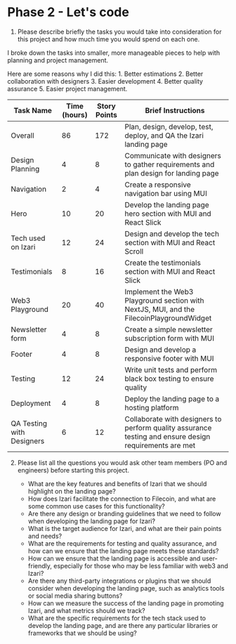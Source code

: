 # Phase 2 - Let's code

1. Please describe briefly the tasks you would take into consideration for this project and how much time you would spend on each one.

I broke down the tasks into smaller, more manageable pieces to help with planning and project management.

Here are some reasons why I did this: 1. Better estimations 2. Better collaboration with designers 3. Easier development 4. Better quality assurance 5. Easier project management.

| Task Name                 | Time (hours) | Story Points | Brief Instructions                                                                                     |
| ------------------------- | ------------ | ------------ | ------------------------------------------------------------------------------------------------------ |
| Overall                   | 86           | 172          | Plan, design, develop, test, deploy, and QA the Izari landing page                                     |
| Design Planning           | 4            | 8            | Communicate with designers to gather requirements and plan design for landing page                     |
| Navigation                | 2            | 4            | Create a responsive navigation bar using MUI                                                           |
| Hero                      | 10           | 20           | Develop the landing page hero section with MUI and React Slick                                         |
| Tech used on Izari        | 12           | 24           | Design and develop the tech section with MUI and React Scroll                                          |
| Testimonials              | 8            | 16           | Create the testimonials section with MUI and React Slick                                               |
| Web3 Playground           | 20           | 40           | Implement the Web3 Playground section with NextJS, MUI, and the FilecoinPlaygroundWidget               |
| Newsletter form           | 4            | 8            | Create a simple newsletter subscription form with MUI                                                  |
| Footer                    | 4            | 8            | Design and develop a responsive footer with MUI                                                        |
| Testing                   | 12           | 24           | Write unit tests and perform black box testing to ensure quality                                       |
| Deployment                | 4            | 8            | Deploy the landing page to a hosting platform                                                          |
| QA Testing with Designers | 6            | 12           | Collaborate with designers to perform quality assurance testing and ensure design requirements are met |

2. Please list all the questions you would ask other team members (PO and engineers) before starting this project.

   - What are the key features and benefits of Izari that we should highlight on the landing page?
   - How does Izari facilitate the connection to Filecoin, and what are some common use cases for this functionality?
   - Are there any design or branding guidelines that we need to follow when developing the landing page for Izari?
   - What is the target audience for Izari, and what are their pain points and needs?
   - What are the requirements for testing and quality assurance, and how can we ensure that the landing page meets these standards?
   - How can we ensure that the landing page is accessible and user-friendly, especially for those who may be less familiar with web3 and Izari?
   - Are there any third-party integrations or plugins that we should consider when developing the landing page, such as analytics tools or social media sharing buttons?
   - How can we measure the success of the landing page in promoting Izari, and what metrics should we track?
   - What are the specific requirements for the tech stack used to develop the landing page, and are there any particular libraries or frameworks that we should be using?
